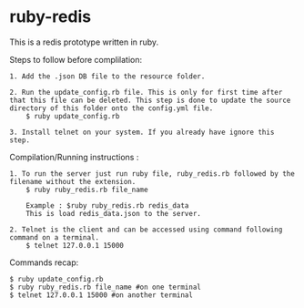 # ruby-redis

This is a redis prototype written in ruby.

Steps to follow before complilation:

	1. Add the .json DB file to the resource folder.

	2. Run the update_config.rb file. This is only for first time after that this file can be deleted. This step is done to update the source directory of this folder onto the config.yml file.
		$ ruby update_config.rb

	3. Install telnet on your system. If you already have ignore this step.

Compilation/Running instructions :

	1. To run the server just run ruby file, ruby_redis.rb followed by the filename without the extension.
		$ ruby ruby_redis.rb file_name

		Example : $ruby ruby_redis.rb redis_data 
		This is load redis_data.json to the server.

	2. Telnet is the client and can be accessed using command following command on a terminal.
		$ telnet 127.0.0.1 15000

Commands recap:

	$ ruby update_config.rb
	$ ruby ruby_redis.rb file_name #on one terminal
	$ telnet 127.0.0.1 15000 #on another terminal